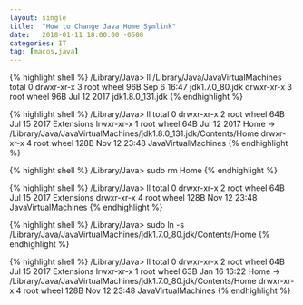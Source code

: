 ```yaml
---
layout: single
title:  "How to Change Java Home Symlink"
date:   2018-01-11 18:00:00 -0500
categories: IT
tag: [macos,java]
---
```


{% highlight shell %}
/Library/Java> ll /Library/Java/JavaVirtualMachines
total 0
drwxr-xr-x  3 root  wheel    96B Sep  6 16:47 jdk1.7.0_80.jdk
drwxr-xr-x  3 root  wheel    96B Jul 12  2017 jdk1.8.0_131.jdk
{% endhighlight %}

{% highlight shell %}
/Library/Java> ll
total 0
drwxr-xr-x  2 root  wheel    64B Jul 15  2017 Extensions
lrwxr-xr-x  1 root  wheel    64B Jul 12  2017 Home -> /Library/Java/JavaVirtualMachines/jdk1.8.0_131.jdk/Contents/Home
drwxr-xr-x  4 root  wheel   128B Nov 12 23:48 JavaVirtualMachines
{% endhighlight %}

{% highlight shell %}
/Library/Java> sudo rm Home
{% endhighlight %}

{% highlight shell %}
/Library/Java> ll
total 0
drwxr-xr-x  2 root  wheel    64B Jul 15  2017 Extensions
drwxr-xr-x  4 root  wheel   128B Nov 12 23:48 JavaVirtualMachines
{% endhighlight %}

{% highlight shell %}
/Library/Java> sudo ln -s /Library/Java/JavaVirtualMachines/jdk1.7.0_80.jdk/Contents/Home 
{% endhighlight %}

{% highlight shell %}
/Library/Java> ll
total 0
drwxr-xr-x  2 root  wheel    64B Jul 15  2017 Extensions
lrwxr-xr-x  1 root  wheel    63B Jan 16 16:22 Home -> /Library/Java/JavaVirtualMachines/jdk1.7.0_80.jdk/Contents/Home
drwxr-xr-x  4 root  wheel   128B Nov 12 23:48 JavaVirtualMachines
{% endhighlight %}
